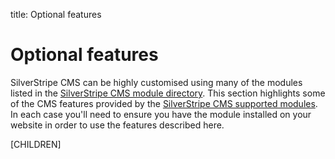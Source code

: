 title: Optional features

# Optional features

SilverStripe CMS can be highly customised using many of the modules listed in the [SilverStripe CMS module directory](https://addons.silverstripe.org).
This section highlights some of the CMS features provided by the [SilverStripe CMS supported modules](https://www.silverstripe.org/software/addons/supported-modules-definition/).
In each case you'll need to ensure you have the module installed on your website in order to use the features described here.

[CHILDREN]
